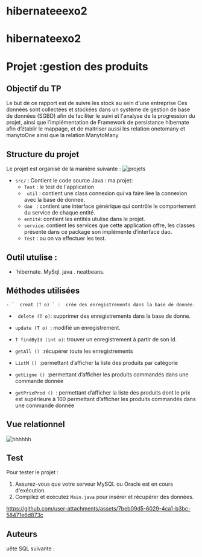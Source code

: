 # hibernateeexo2
# hibernateexo2

# Projet :gestion des produits

## Objectif du TP
Le but de ce rapport est de suivre les stock    au sein d'une entreprise Ces données sont collectées et stockées dans un système de gestion de base de données (SGBD) afin de faciliter le suivi et l'analyse de la progression du projet, ainsi que l’implémentation de Framework de persistance hibernate afin d’établir le mappage, et de maitriser aussi les relation onetomany et manytoOne ainsi que la relation ManytoMany 
## Structure du projet
Le projet est organisé de la manière suivante :
![projets](https://github.com/user-attachments/assets/d19cd904-5f3c-41d1-b8c1-007d35f8fb20)





  - `src/` : Contient le code source Java : 
ma.projet: 
     - `Test` : le test de l'application
     - ` util` : contient  une class connexion qui va faire liee la connexion avec 
la base de donnee. 
     - `dao ` : contient  une interface générique qui contrôle le comportement du 
service de chaque entité. 
     - ` entité `: contient les entités utulise dans le projet. 
     - ` service `: contient les services que cette application offre, les classes 
présente dans ce package son implémente d’interface dao. 
     - `Test` : ou on va effectuer les test. 


## Outil utulise :
  - `hibernate.
MySql.
java .
neatbeans.
## Méthodes utilisées

    - `  creat (T o) ` :  crée des enregistrements dans la base de donnée. 
  
  - `  delete (T o) `: supprimer des enregistrements dans la base de donne.

  - `update (T o) `:  modifié un enregistrement. 
    
  - ` T findById (int o) `: trouver un  enregistrement à partir de son id. 

   - `getAll () `:récupérer toute les enregistrements

   -  `ListM () `:permettant d’afficher la liste des produits par catégorie


  - `getLigne () `:permettant d’afficher les produits commandés dans une commande donnée
    
- `getPrixProd () `: permettant d’afficher la liste des produits dont le prix est supérieure à 100   permettant d’afficher les produits commandés dans une commande donnée


## Vue relationnel 


![hhhhhh](https://github.com/user-attachments/assets/99aa1ee2-ae89-4e69-9d56-03640e411b7c)






## Test
Pour tester le projet :
1. Assurez-vous que votre serveur MySQL ou Oracle est en cours d'exécution.
3. Compilez et exécutez `Main.java` pour insérer et récupérer des données.










https://github.com/user-attachments/assets/7beb09d5-6029-4ca1-b3bc-58471e6d873c






## Auteurs

uête SQL suivante :
 

 
 
